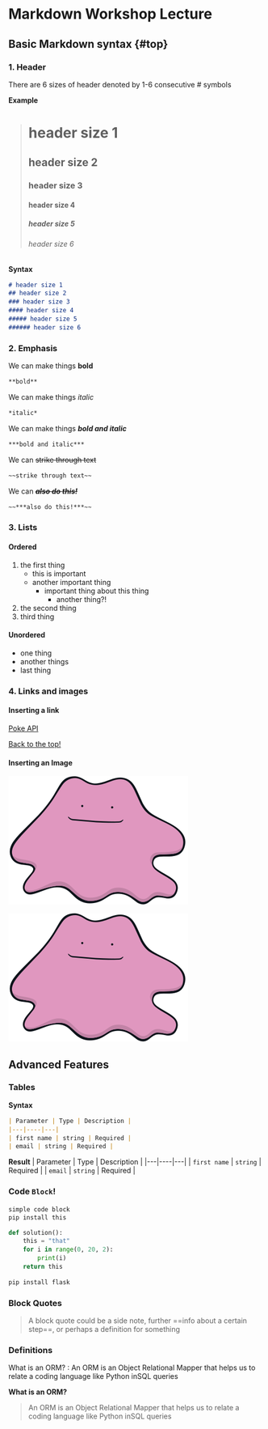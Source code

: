 # Markdown Workshop Lecture

## Basic Markdown syntax {#top}

### 1. Header

There are 6 sizes of header denoted by 1-6 consecutive # symbols

**Example**
> # header size 1
> ## header size 2
> ### header size 3
> #### header size 4
> ##### header size 5
> ###### header size 6

**Syntax**
```md
# header size 1
## header size 2
### header size 3
#### header size 4
##### header size 5
###### header size 6
```

### 2. Emphasis

We can make things **bold**
```md
**bold**
```


We can make things *italic*
```md
*italic*
```

We can make things ***bold and italic***
```md
***bold and italic***
```

We can ~~strike through text~~
```md
~~strike through text~~
```

We can ~~***also do this!***~~
```md
~~***also do this!***~~
```


### 3. Lists

#### Ordered

1. the first thing
    - this is important
    - another important thing
        - important thing about this thing
            - another thing?!
1. the second thing
1. third thing

#### Unordered

- one thing
- another things
- last thing

### 4. Links and images

#### Inserting a link

[Poke API](https://pokeapi.co/)

[Back to the top!](#top)

#### Inserting an Image

![An image of Ditto the pokemon](https://raw.githubusercontent.com/PokeAPI/sprites/master/sprites/pokemon/other/dream-world/132.svg)

![](132.svg)

## Advanced Features

### Tables

**Syntax**
```md
| Parameter | Type | Description |
|---|----|---|
| first name | string | Required |
| email | string | Required |
```

**Result**
| Parameter | Type | Description |
|---|----|---|
| `first name` | `string` | Required |
| `email` | `string` | Required |

### Code `Block`!

```
simple code block
pip install this
```

```python
def solution():
    this = "that"
    for i in range(0, 20, 2):
        print(i)
    return this
```

```bash
pip install flask
```

### Block Quotes

> A block quote could be a side note, further ==info about a certain step==, or perhaps a definition for something

### Definitions

What is an ORM?
: An ORM is an Object Relational Mapper that helps us to relate a coding language like Python inSQL queries

**What is an ORM?**
> An ORM is an Object Relational Mapper that helps us to relate a coding language like Python inSQL queries